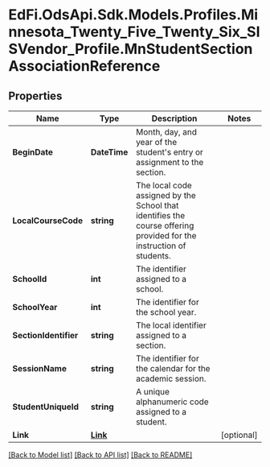 # EdFi.OdsApi.Sdk.Models.Profiles.Minnesota_Twenty_Five_Twenty_Six_SISVendor_Profile.MnStudentSectionAssociationReference

## Properties

Name | Type | Description | Notes
------------ | ------------- | ------------- | -------------
**BeginDate** | **DateTime** | Month, day, and year of the student&#39;s entry or assignment to the section. | 
**LocalCourseCode** | **string** | The local code assigned by the School that identifies the course offering provided for the instruction of students. | 
**SchoolId** | **int** | The identifier assigned to a school. | 
**SchoolYear** | **int** | The identifier for the school year. | 
**SectionIdentifier** | **string** | The local identifier assigned to a section. | 
**SessionName** | **string** | The identifier for the calendar for the academic session. | 
**StudentUniqueId** | **string** | A unique alphanumeric code assigned to a student. | 
**Link** | [**Link**](Link.md) |  | [optional] 

[[Back to Model list]](../README.md#documentation-for-models) [[Back to API list]](../README.md#documentation-for-api-endpoints) [[Back to README]](../README.md)

